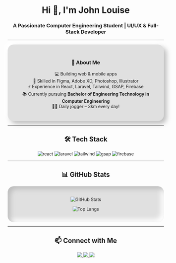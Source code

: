 <!-- Profile Header -->
<h1 align="center">Hi 👋, I'm John Louise</h1>
<h3 align="center">A Passionate Computer Engineering Student | UI/UX & Full-Stack Developer</h3>

---

<!-- Neumorphic Style Card -->
<div align="center" style="background: #e0e0e0; border-radius: 20px; box-shadow: 9px 9px 16px #bebebe, -9px -9px 16px #ffffff; padding: 25px; max-width: 600px;">

### 🌟 About Me
💻 Building web & mobile apps  
🎨 Skilled in Figma, Adobe XD, Photoshop, Illustrator  
⚡ Experience in React, Laravel, Tailwind, GSAP, Firebase  
📚 Currently pursuing **Bachelor of Engineering Technology in Computer Engineering**  
🏃‍♂️ Daily jogger – 3km every day!  

</div>

---

<!-- Neumorphic Skills Section -->
<h2 align="center">🛠️ Tech Stack</h2>

<div align="center">
  <img src="https://img.shields.io/badge/React-20232a?style=for-the-badge&logo=react&logoColor=61dafb" alt="react"/>
  <img src="https://img.shields.io/badge/Laravel-fb503b?style=for-the-badge&logo=laravel&logoColor=white" alt="laravel"/>
  <img src="https://img.shields.io/badge/TailwindCSS-38b2ac?style=for-the-badge&logo=tailwind-css&logoColor=white" alt="tailwind"/>
  <img src="https://img.shields.io/badge/GSAP-88ce02?style=for-the-badge&logo=greensock&logoColor=white" alt="gsap"/>
  <img src="https://img.shields.io/badge/Firebase-ffca28?style=for-the-badge&logo=firebase&logoColor=black" alt="firebase"/>
</div>

---

<!-- Neumorphic GitHub Stats -->
<h2 align="center">📊 GitHub Stats</h2>

<div align="center" style="background: #e0e0e0; border-radius: 20px; box-shadow: inset 9px 9px 16px #bebebe, inset -9px -9px 16px #ffffff; padding: 20px;">
  
![GitHub Stats](https://github-readme-stats.vercel.app/api?username=YOUR-USERNAME&show_icons=true&theme=graywhite&hide_border=true&bg_color=E0E0E0&icon_color=FF9900&title_color=FF9900)

![Top Langs](https://github-readme-stats.vercel.app/api/top-langs/?username=YOUR-USERNAME&layout=compact&theme=graywhite&hide_border=true&bg_color=E0E0E0&title_color=FF9900)

</div>

---

<!-- Contact Section -->
<h2 align="center">📫 Connect with Me</h2>

<p align="center">
  <a href="https://linkedin.com/in/yourprofile">
    <img src="https://img.shields.io/badge/LinkedIn-0077b5?style=for-the-badge&logo=linkedin&logoColor=white"/>
  </a>
  <a href="mailto:youremail@gmail.com">
    <img src="https://img.shields.io/badge/Gmail-d14836?style=for-the-badge&logo=gmail&logoColor=white"/>
  </a>
  <a href="https://github.com/YOUR-USERNAME">
    <img src="https://img.shields.io/badge/GitHub-333?style=for-the-badge&logo=github&logoColor=white"/>
  </a>
</p>
